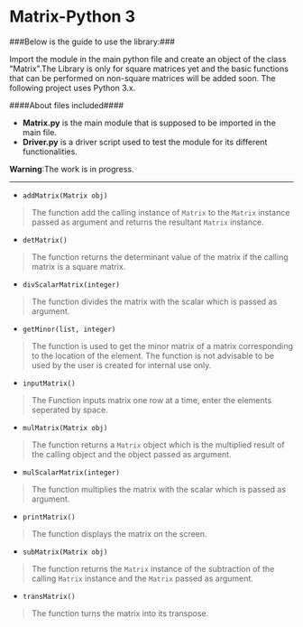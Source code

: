 # Matrix-Python 3 #

###Below is the guide to use the library:###

Import the module in the main python file and create an object of the class "Matrix".The Library is only for square matrices yet and the basic functions that can be performed on non-square matrices will be added soon. The following project uses Python 3.x.

####About files included####
* **Matrix.py** is the main module that is supposed to be imported in the main file.
* **Driver.py** is a driver script used to test the module for its different functionalities.

**Warning**:The work is in progress.
- - - -

* `addMatrix(Matrix obj)`
>The function add the calling instance of `Matrix` to the `Matrix` instance passed as argument and returns the resultant `Matrix` instance.


* `detMatrix()`
>The function returns the determinant value of the matrix if the calling matrix is a square matrix.


* `divScalarMatrix(integer)`
>The function divides the matrix with the scalar which is passed as argument.


* `getMinor(list, integer)`
>The function is used to get the minor matrix of a matrix corresponding to the location of the element. The function is not advisable to be used by the user is created for internal use only.


* `inputMatrix()`
>The Function inputs matrix one row at a time, enter the elements seperated by space.


* `mulMatrix(Matrix obj)`
>The function returns a `Matrix` object which is the multiplied result of the calling object and the object passed as argument.


* `mulScalarMatrix(integer)`
>The function multiplies the matrix with the scalar which is passed as argument. 


* `printMatrix()`
>The function displays the matrix on the screen.


* `subMatrix(Matrix obj)`
>The function returns the `Matrix` instance of the subtraction of the calling `Matrix` instance and the `Matrix` passed as argument.


* `transMatrix()`
>The function turns the matrix into its transpose.
